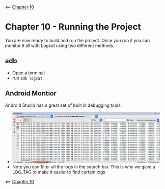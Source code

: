 <== [Chapter 10](./Chapter_10.md)

# Chapter 10 - Running the Project

You are now ready to build and run the project. Once you run it you can monitor it all with Logcat using two different methods.

## adb
* Open a terminal
* run `adb logcat`

## Android Montior
Android Studio has a great set of built in debugging tools,

* ![Android Monitor](../Images/Android_Monitor.png)
* Note you can filter all the logs in the search bar. This is why we gave a LOG_TAG to make it easier to find certain logs

<== [Chapter 10](./Chapter_10.md)